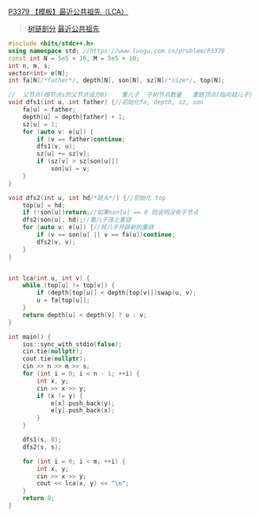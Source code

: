 [P3379 【模板】最近公共祖先（LCA）](https://www.luogu.com.cn/problem/P3379)

> [树链剖分](https://github.com/GongNanyue/ProblemSolve/blob/main/%E5%9B%BE%E8%AE%BA/%E6%A0%91%E4%B8%8A%E9%97%AE%E9%A2%98/%E6%A0%91%E9%93%BE%E5%89%96%E5%88%86.md)
> [最近公共祖先](https://github.com/GongNanyue/ProblemSolve/blob/main/%E5%9B%BE%E8%AE%BA/%E6%A0%91%E4%B8%8A%E9%97%AE%E9%A2%98/%E6%9C%80%E8%BF%91%E5%85%AC%E5%85%B1%E7%A5%96%E5%85%88.md)


```cpp
#include <bits/stdc++.h>
using namespace std; //https://www.luogu.com.cn/problem/P3379
const int N = 5e5 + 10, M = 5e5 + 10;
int n, m, s;
vector<int> e[N];
int fa[N]/*father*/, depth[N], son[N], sz[N]/*size*/, top[N];

//  父节点(根节点s的父节点设为0)    重儿子  子树节点数量   重链顶点(指向轻儿子)
void dfs1(int u, int father) {//初始化fa, depth, sz, son
    fa[u] = father;
    depth[u] = depth[father] + 1;
    sz[u] = 1;
    for (auto v: e[u]) {
        if (v == father)continue;
        dfs1(v, u);
        sz[u] += sz[v];
        if (sz[v] > sz[son[u]])
            son[u] = v;
    }
}

void dfs2(int u, int hd/*链头*/) {//初始化 top
    top[u] = hd;
    if (!son[u])return;//如果son[u] == 0 则说明没有子节点
    dfs2(son[u], hd);//重儿子连上重链
    for (auto v: e[u]) {//轻儿子开辟新的重链
        if (v == son[u] || v == fa[u])continue;
        dfs2(v, v);
    }
}


int lca(int u, int v) {
    while (top[u] != top[v]) {
        if (depth[top[u]] < depth[top[v]])swap(u, v);
        u = fa[top[u]];
    }
    return depth[u] < depth[v] ? u : v;
}

int main() {
    ios::sync_with_stdio(false);
    cin.tie(nullptr);
    cout.tie(nullptr);
    cin >> n >> m >> s;
    for (int i = 0; i < n - 1; ++i) {
        int x, y;
        cin >> x >> y;
        if (x != y) {
            e[x].push_back(y);
            e[y].push_back(x);
        }
    }

    dfs1(s, 0);
    dfs2(s, s);

    for (int i = 0; i < m; ++i) {
        int x, y;
        cin >> x >> y;
        cout << lca(x, y) << "\n";
    }
    return 0;
}

```
